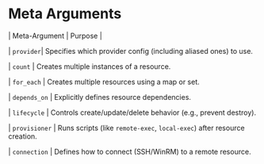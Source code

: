 # Meta Arguments

| Meta-Argument | Purpose |

| `provider`| Specifies which provider config (including aliased ones) to use.

| `count`       | Creates multiple instances of a resource.

| `for_each`    | Creates multiple resources using a map or set.

| `depends_on`  | Explicitly defines resource dependencies.

| `lifecycle`   | Controls create/update/delete behavior (e.g., prevent destroy).

| `provisioner` | Runs scripts (like `remote-exec`, `local-exec`) after resource creation.

| `connection`  | Defines how to connect (SSH/WinRM) to a remote resource.
